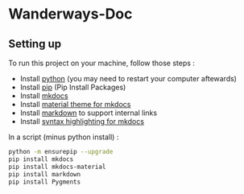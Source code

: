 # Wanderways-Doc

## Setting up

To run this project on your machine, follow those steps :
- Install [python](https://www.python.org/downloads/) (you may need to restart your computer aftewards)
- Install [pip](https://pip.pypa.io/en/stable/installation/) (Pip Install Packages)
- Install [mkdocs](https://www.mkdocs.org/user-guide/installation/)
- Install [material theme for mkdocs](https://squidfunk.github.io/mkdocs-material/getting-started/)
- Install [markdown](https://python-markdown.github.io/) to support internal links
- Install [syntax highlighting for mkdocs](https://pygments.org/download/)

In a script (minus python install) : 
```sh
python -m ensurepip --upgrade
pip install mkdocs
pip install mkdocs-material
pip install markdown
pip install Pygments
```